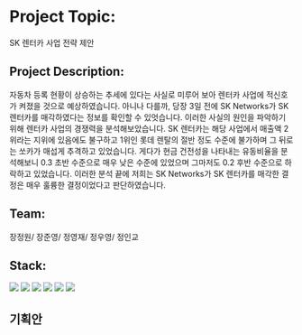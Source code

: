 # Project Topic: 
SK 렌터카 사업 전략 제안


## Project Description: 

자동차 등록 현황이 상승하는 추세에 있다는 사실로 미루어 보아 렌터카 사업에 적신호가 켜졌을 것으로 예상하였습니다. 아니나 다를까,  당장 3일 전에 SK Networks가 SK 렌터카를 매각하였다는 정보를 확인할 수 있엇습니다. 이러한 사실의 원인을 파악하기 위해 렌터카 사업의 경쟁력을 분석해보았습니다. SK 렌터카는 해당 사업에서 매출액 2위라는 지위에 있음에도 불구하고 1위인 롯데 렌탈의 절반 정도 수준에 불가하며 그 뒤로는 쏘카가 매섭게 추격하고 있었습니다. 게다가 현금 건전성을 나타내는 유동비율을 분석해보니 0.3 초반 수준으로 매우 낮은 수준에 있었으며 그마저도 0.2 후반 수준으로 하락하고 있었습니다. 이러한 분석 끝에 저희는 SK Networks가 SK 렌터카를 매각한 결정은 매우 훌륭한 결정이었다고 판단하였습니다.

## Team: 
장정원/ 장준영/ 정영재/ 정우영/ 정인교

## Stack: 
<img src="https://img.shields.io/badge/Python-blue?style=flat&logo=Python&logoColor=white"/> <img src="https://img.shields.io/badge/MySQL-blue?style=flat&logo=MySQL&logoColor=white"/> <img src="https://img.shields.io/badge/Streamlit-red?style=flat&logo=Streamlit&logoColor=white"/> <img src="https://img.shields.io/badge/VisualStudioCode-blue?style=flat&logo=VisualStudioCode&logoColor=white"/>
<img src="https://img.shields.io/badge/Discord-blue?style=flat&logo=Discord&logoColor=white"/> <img src="https://img.shields.io/badge/GitHub-green?style=flat&logo=GitHub&logoColor=white"/>

## 기획안
